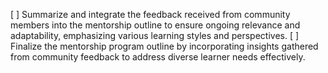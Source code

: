 [ ] Summarize and integrate the feedback received from community members into the mentorship outline to ensure ongoing relevance and adaptability, emphasizing various learning styles and perspectives.
[ ] Finalize the mentorship program outline by incorporating insights gathered from community feedback to address diverse learner needs effectively.